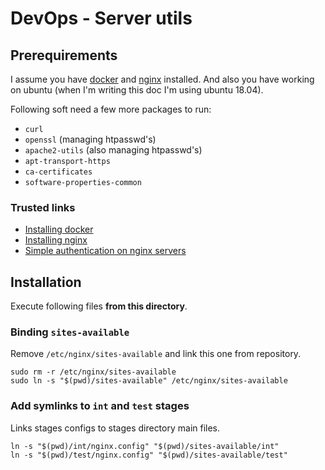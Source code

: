 # DevOps - Server utils

## Prerequirements
I assume you have [docker](https://www.docker.com/) and [nginx](https://www.nginx.com/) installed. And also you have working on ubuntu (when I'm writing this doc I'm using ubuntu 18.04).

Following soft need a few more packages to run:

* `curl`
* `openssl` (managing htpasswd's)
* `apache2-utils` (also managing htpasswd's)
* `apt-transport-https`
* `ca-certificates`
* `software-properties-common`

### Trusted links

* [Installing docker](https://www.digitalocean.com/community/tutorials/how-to-install-and-use-docker-on-ubuntu-18-04)
* [Installing nginx](https://www.digitalocean.com/community/tutorials/how-to-install-nginx-on-ubuntu-18-04)
* [Simple authentication on nginx servers](https://www.digitalocean.com/community/tutorials/how-to-set-up-password-authentication-with-nginx-on-ubuntu-14-04)

## Installation
Execute following files **from this directory**.

### Binding `sites-available`
Remove `/etc/nginx/sites-available` and link this one from repository.

```
sudo rm -r /etc/nginx/sites-available
sudo ln -s "$(pwd)/sites-available" /etc/nginx/sites-available
```

### Add symlinks to `int` and `test` stages
Links stages configs to stages directory main files.
```
ln -s "$(pwd)/int/nginx.config" "$(pwd)/sites-available/int"
ln -s "$(pwd)/test/nginx.config" "$(pwd)/sites-available/test"
```

